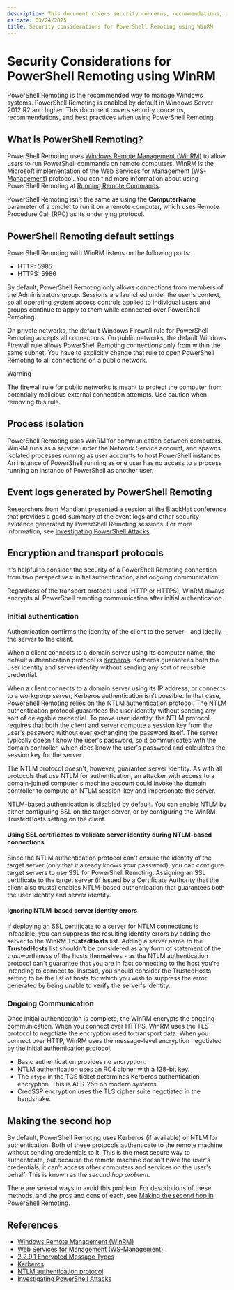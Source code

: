 ```yaml
---
description: This document covers security concerns, recommendations, and best practices when using PowerShell Remoting.
ms.date: 03/24/2025
title: Security considerations for PowerShell Remoting using WinRM
---
```


# Security Considerations for PowerShell Remoting using WinRM

PowerShell Remoting is the recommended way to manage Windows systems. PowerShell Remoting is enabled
by default in Windows Server 2012 R2 and higher. This document covers security concerns,
recommendations, and best practices when using PowerShell Remoting.

## What is PowerShell Remoting?

PowerShell Remoting uses [Windows Remote Management (WinRM)][04] to allow users to run PowerShell
commands on remote computers. WinRM is the Microsoft implementation of the
[Web Services for Management (WS-Management)][05] protocol. You can find more information about
using PowerShell Remoting at [Running Remote Commands][08].

PowerShell Remoting isn't the same as using the **ComputerName** parameter of a cmdlet to run it on
a remote computer, which uses Remote Procedure Call (RPC) as its underlying protocol.

## PowerShell Remoting default settings

PowerShell Remoting with WinRM listens on the following ports:

- HTTP: 5985
- HTTPS: 5986

By default, PowerShell Remoting only allows connections from members of the Administrators group.
Sessions are launched under the user's context, so all operating system access controls applied to
individual users and groups continue to apply to them while connected over PowerShell Remoting.

On private networks, the default Windows Firewall rule for PowerShell Remoting accepts all
connections. On public networks, the default Windows Firewall rule allows PowerShell Remoting
connections only from within the same subnet. You have to explicitly change that rule to open
PowerShell Remoting to all connections on a public network.

> [!WARNING]
> The firewall rule for public networks is meant to protect the computer from potentially malicious
> external connection attempts. Use caution when removing this rule.

## Process isolation

PowerShell Remoting uses WinRM for communication between computers. WinRM runs as a service under
the Network Service account, and spawns isolated processes running as user accounts to host
PowerShell instances. An instance of PowerShell running as one user has no access to a process
running an instance of PowerShell as another user.

## Event logs generated by PowerShell Remoting

Researchers from Mandiant presented a session at the BlackHat conference that provides a good
summary of the event logs and other security evidence generated by PowerShell Remoting sessions. For
more information, see [Investigating PowerShell Attacks][06].

## Encryption and transport protocols

It's helpful to consider the security of a PowerShell Remoting connection from two perspectives:
initial authentication, and ongoing communication.

Regardless of the transport protocol used (HTTP or HTTPS), WinRM always encrypts all PowerShell
remoting communication after initial authentication.

### Initial authentication

Authentication confirms the identity of the client to the server - and ideally - the server to the
client.

When a client connects to a domain server using its computer name, the default authentication
protocol is [Kerberos][02]. Kerberos guarantees both the user identity and server identity without
sending any sort of reusable credential.

When a client connects to a domain server using its IP address, or connects to a workgroup server,
Kerberos authentication isn't possible. In that case, PowerShell Remoting relies on the
[NTLM authentication protocol][03]. The NTLM authentication protocol guarantees the user identity
without sending any sort of delegable credential. To prove user identity, the NTLM protocol requires
that both the client and server compute a session key from the user's password without ever
exchanging the password itself. The server typically doesn't know the user's password, so it
communicates with the domain controller, which does know the user's password and calculates the
session key for the server.

The NTLM protocol doesn't, however, guarantee server identity. As with all protocols that use NTLM
for authentication, an attacker with access to a domain-joined computer's machine account could
invoke the domain controller to compute an NTLM session-key and impersonate the server.

NTLM-based authentication is disabled by default. You can enable NTLM by either configuring SSL on
the target server, or by configuring the WinRM TrustedHosts setting on the client.

#### Using SSL certificates to validate server identity during NTLM-based connections

Since the NTLM authentication protocol can't ensure the identity of the target server (only that it
already knows your password), you can configure target servers to use SSL for PowerShell Remoting.
Assigning an SSL certificate to the target server (if issued by a Certificate Authority that the
client also trusts) enables NTLM-based authentication that guarantees both the user identity and
server identity.

#### Ignoring NTLM-based server identity errors

If deploying an SSL certificate to a server for NTLM connections is infeasible, you can suppress the
resulting identity errors by adding the server to the WinRM **TrustedHosts** list. Adding a server
name to the **TrustedHosts** list shouldn't be considered as any form of statement of the
trustworthiness of the hosts themselves - as the NTLM authentication protocol can't guarantee that
you are in fact connecting to the host you're intending to connect to. Instead, you should consider
the TrustedHosts setting to be the list of hosts for which you wish to suppress the error generated
by being unable to verify the server's identity.

### Ongoing Communication

Once initial authentication is complete, the WinRM encrypts the ongoing communication. When you
connect over HTTPS, WinRM uses the TLS protocol to negotiate the encryption used to transport data.
When you connect over HTTP, WinRM uses the message-level encryption negotiated by the initial
authentication protocol.

- Basic authentication provides no encryption.
- NTLM authentication uses an RC4 cipher with a 128-bit key.
- The `etype` in the TGS ticket determines Kerberos authentication encryption. This is AES-256
  on modern systems.
- CredSSP encryption uses the TLS cipher suite negotiated in the handshake.

## Making the second hop

By default, PowerShell Remoting uses Kerberos (if available) or NTLM for authentication. Both of
these protocols authenticate to the remote machine without sending credentials to it. This is the
most secure way to authenticate, but because the remote machine doesn't have the user's credentials,
it can't access other computers and services on the user's behalf. This is known as the _second hop
problem_.

There are several ways to avoid this problem. For descriptions of these methods, and the pros and
cons of each, see [Making the second hop in PowerShell Remoting][07].

## References

- [Windows Remote Management (WinRM)][04]
- [Web Services for Management (WS-Management)][05]
- [2.2.9.1 Encrypted Message Types][01]
- [Kerberos][02]
- [NTLM authentication protocol][03]
- [Investigating PowerShell Attacks][06]

<!-- link references -->
[01]: /openspecs/windows_protocols/ms-wsmv/58421aa4-861a-4410-831a-c999f094cdb7
[02]: /windows/win32/secauthn/microsoft-kerberos
[03]: /windows/win32/secauthn/microsoft-ntlm
[04]: /windows/win32/winrm/portal
[05]: https://www.dmtf.org/sites/default/files/standards/documents/DSP0226_1.2.0.pdf
[06]: https://www.blackhat.com/docs/us-14/materials/us-14-Kazanciyan-Investigating-Powershell-Attacks-WP.pdf
[07]: PS-remoting-second-hop.md
[08]: running-remote-commands.md
